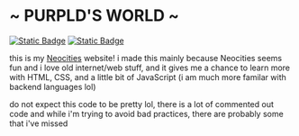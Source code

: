  # ~ PURPLD'S WORLD ~ 
 [![Static Badge](https://img.shields.io/badge/neocities-purpld.neocities.org-8A2BE2)](https://purpld.neocities.org/)
 [![Static Badge](https://img.shields.io/badge/joined%20neocities%20on-may%2020%2C%202025-F59C32)](https://neocities.org/site/purpld)

 

 this is my [Neocities](https://neocities.org/) website! i made this mainly because Neocities seems fun and i love old internet/web stuff, and it gives me a chance to learn more with HTML, CSS, and a little bit of JavaScript (i am much more familar with backend languages lol)

 do not expect this code to be pretty lol, there is a lot of commented out code and while i'm trying to avoid bad practices, there are probably some that i've missed